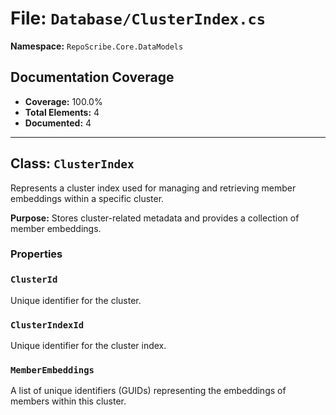 # File: `Database/ClusterIndex.cs`

**Namespace:** `RepoScribe.Core.DataModels`

## Documentation Coverage

- **Coverage:** 100.0%
- **Total Elements:** 4
- **Documented:** 4

---

## Class: `ClusterIndex`

Represents a cluster index used for managing and retrieving member embeddings within a specific cluster.

**Purpose:** Stores cluster-related metadata and provides a collection of member embeddings.

### Properties

  ### `ClusterId`

  Unique identifier for the cluster.

  ### `ClusterIndexId`

  Unique identifier for the cluster index.

  ### `MemberEmbeddings`

  A list of unique identifiers (GUIDs) representing the embeddings of members within this cluster.

